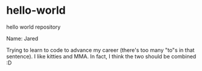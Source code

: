 # hello-world
hello world repository

Name: Jared  
  
Trying to learn to code to advance my career (there's too many "to"s in that sentence). I like kitties and MMA. In fact, I think the two should be combined :D
